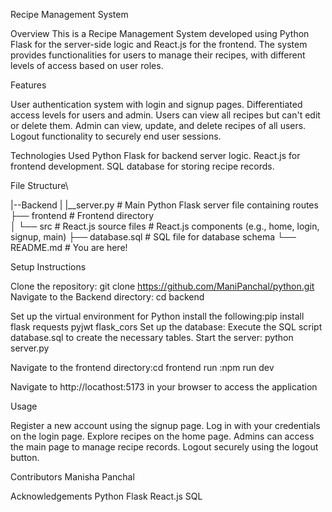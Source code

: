 Recipe Management System

Overview
This is a Recipe Management System developed using Python Flask for the server-side logic and React.js for the frontend. The system provides functionalities for users to manage their recipes, with different levels of access based on user roles.

Features

User authentication system with login and signup pages.
Differentiated access levels for users and admin.
Users can view all recipes but can't edit or delete them.
Admin can view, update, and delete recipes of all users.
Logout functionality to securely end user sessions.

Technologies Used
Python Flask for backend server logic.
React.js for frontend development.
SQL database for storing recipe records.

File Structure\


|--Backend
|   |__server.py         # Main Python Flask server file containing routes
├── frontend            # Frontend directory      
│   └── src             # React.js source files  # React.js components (e.g., home, login, signup, main)
├── database.sql        # SQL file for database schema
└── README.md           # You are here!


Setup Instructions

Clone the repository: git clone https://github.com/ManiPanchal/python.git
Navigate to the Backend directory: cd backend

Set up the virtual environment for Python
install the following:pip install flask requests pyjwt flask_cors
Set up the database: Execute the SQL script database.sql to create the necessary tables.
Start the server: python server.py

Navigate to the frontend directory:cd frontend
run :npm run dev

Navigate to http://locathost:5173 in your browser to access the application

Usage

Register a new account using the signup page.
Log in with your credentials on the login page.
Explore recipes on the home page.
Admins can access the main page to manage recipe records.
Logout securely using the logout button.

Contributors
Manisha Panchal

Acknowledgements
Python Flask
React.js
SQL





